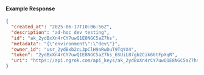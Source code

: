 <!-- Code generated for API Clients. DO NOT EDIT. -->

#### Example Response

```json
{
  "created_at": "2025-06-17T10:06:56Z",
  "description": "ad-hoc dev testing",
  "id": "ak_2ydBxXn4rCY7uwQ1E8NGC5aZ7hs",
  "metadata": "{\"environment\":\"dev\"}",
  "owner_id": "usr_2ydBxb2cL3pClH9aRwDuT9TqYX4",
  "token": "2ydBxXn4rCY7uwQ1E8NGC5aZ7hs_6SUiL87gb2Cik66tFpXqR",
  "uri": "https://api.ngrok.com/api_keys/ak_2ydBxXn4rCY7uwQ1E8NGC5aZ7hs"
}
```
